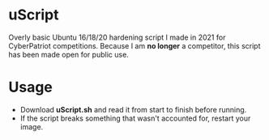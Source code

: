 # uScript
Overly basic Ubuntu 16/18/20 hardening script I made in 2021 for CyberPatriot competitions. Because I am **no longer** a competitor, this script has been made open for public use.

# Usage
- Download **uScript.sh** and read it from start to finish before running.
- If the script breaks something that wasn't accounted for, restart your image. 
